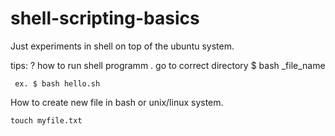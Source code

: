 # shell-scripting-basics
Just experiments in shell on top of the ubuntu system.

tips: 
  ? how to run shell programm
  . go to correct directory
     $ bash _file_name
     
     ex. $ bash hello.sh


How to create new file in bash or unix/linux system.
  
    touch myfile.txt
